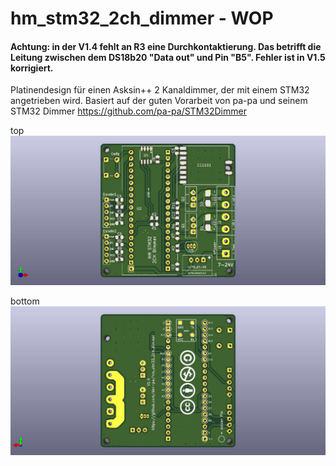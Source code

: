 # hm_stm32_2ch_dimmer - WOP

#### Achtung: in der V1.4 fehlt an R3 eine Durchkontaktierung. Das betrifft die Leitung zwischen dem DS18b20 "Data out" und Pin "B5". Fehler ist in V1.5 korrigiert.


Platinendesign für einen Asksin++ 2 Kanaldimmer, der mit einem STM32 angetrieben wird.
Basiert auf der guten Vorarbeit von pa-pa und seinem STM32 Dimmer https://github.com/pa-pa/STM32Dimmer


top
![top](https://github.com/der-pw/hm_stm32_2ch_dimmer/blob/master/files/STM32_2CH_Dimmer_PCB_top.jpg "top")

bottom
![bottom](https://github.com/der-pw/hm_stm32_2ch_dimmer/blob/master/files/STM32_2CH_Dimmer_PCB_btm.jpg "bottm")
